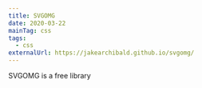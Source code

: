 ```yaml
---
title: SVGOMG
date: 2020-03-22
mainTag: css
tags:
  - css
externalUrl: https://jakearchibald.github.io/svgomg/
---
```


SVGOMG is a free library 
